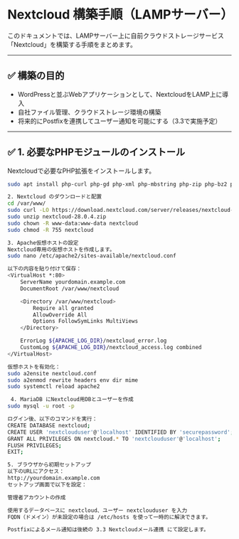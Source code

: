 
# Nextcloud 構築手順（LAMPサーバー）

このドキュメントでは、LAMPサーバー上に自前クラウドストレージサービス「Nextcloud」を構築する手順をまとめます。

---

## ✅ 構築の目的

- WordPressと並ぶWebアプリケーションとして、NextcloudをLAMP上に導入
- 自社ファイル管理、クラウドストレージ環境の構築
- 将来的にPostfixを連携してユーザー通知を可能にする（3.3で実施予定）

---

## ✅ 1. 必要なPHPモジュールのインストール

Nextcloudで必要なPHP拡張をインストールします。

```bash
sudo apt install php-curl php-gd php-xml php-mbstring php-zip php-bz2 php-intl php-imagick php-bcmath php-gmp -y

2. Nextcloud のダウンロードと配置
cd /var/www/
sudo curl -LO https://download.nextcloud.com/server/releases/nextcloud-28.0.4.zip
sudo unzip nextcloud-28.0.4.zip
sudo chown -R www-data:www-data nextcloud
sudo chmod -R 755 nextcloud

3. Apache仮想ホストの設定
Nextcloud専用の仮想ホストを作成します。
sudo nano /etc/apache2/sites-available/nextcloud.conf

以下の内容を貼り付けて保存：
<VirtualHost *:80>
    ServerName yourdomain.example.com
    DocumentRoot /var/www/nextcloud

    <Directory /var/www/nextcloud>
        Require all granted
        AllowOverride All
        Options FollowSymLinks MultiViews
    </Directory>

    ErrorLog ${APACHE_LOG_DIR}/nextcloud_error.log
    CustomLog ${APACHE_LOG_DIR}/nextcloud_access.log combined
</VirtualHost>

仮想ホストを有効化：
sudo a2ensite nextcloud.conf
sudo a2enmod rewrite headers env dir mime
sudo systemctl reload apache2

 4. MariaDB にNextcloud用DBとユーザーを作成
sudo mysql -u root -p

ログイン後、以下のコマンドを実行：
CREATE DATABASE nextcloud;
CREATE USER 'nextclouduser'@'localhost' IDENTIFIED BY 'securepassword';
GRANT ALL PRIVILEGES ON nextcloud.* TO 'nextclouduser'@'localhost';
FLUSH PRIVILEGES;
EXIT;

5. ブラウザから初期セットアップ
以下のURLにアクセス：
http://yourdomain.example.com
セットアップ画面で以下を設定：

管理者アカウントの作成

使用するデータベースに nextcloud、ユーザー nextclouduser を入力
FQDN（ドメイン）が未設定の場合は /etc/hosts を使って一時的に解決できます。

Postfixによるメール通知は後続の 3.3 Nextcloudメール連携 にて設定します。


